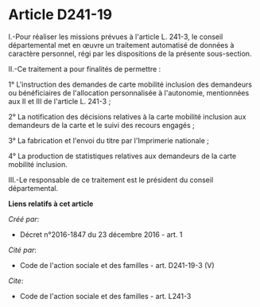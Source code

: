 # Article D241-19

I.-Pour réaliser les missions prévues à l'article L. 241-3, le conseil départemental met en œuvre un traitement automatisé de
données à caractère personnel, régi par les dispositions de la présente sous-section. 

II.-Ce traitement a pour finalités de permettre : 

1° L'instruction des demandes de carte mobilité inclusion des demandeurs ou bénéficiaires de l'allocation personnalisée à
l'autonomie, mentionnées aux II et III de l'article L. 241-3 ; 

2° La notification des décisions relatives à la carte mobilité inclusion aux demandeurs de la carte et le suivi des recours
engagés ; 

3° La fabrication et l'envoi du titre par l'Imprimerie nationale ; 

4° La production de statistiques relatives aux demandeurs de la carte mobilité inclusion. 

III.-Le responsable de ce traitement est le président du conseil départemental.

**Liens relatifs à cet article**

_Créé par_:

  - Décret n°2016-1847 du 23 décembre 2016 - art. 1

_Cité par_:

  - Code de l'action sociale et des familles - art. D241-19-3 (V)

_Cite_:

  - Code de l'action sociale et des familles - art. L241-3

